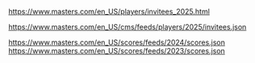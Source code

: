 https://www.masters.com/en_US/players/invitees_2025.html

https://www.masters.com/en_US/cms/feeds/players/2025/invitees.json


https://www.masters.com/en_US/scores/feeds/2024/scores.json
https://www.masters.com/en_US/scores/feeds/2023/scores.json


